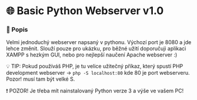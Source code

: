 # 🌐 Basic Python Webserver v1.0

### 📄 Popis

Velmi jednoduchý webserver napsaný v pythonu. Výchozí port je 8080 a jde lehce změnit. Slouží pouze pro ukázku, pro běžné užití doporučuji aplikaci XAMPP s hezkým GUI, nebo pro nejlepší naučení Apache webserver :) 

💡 TIP: Pokud používáš PHP, je tu velice užitečný příkaz, který spustí PHP development webserver ->  `php -S localhost:80` kde 80 je port webserveru. Pozor! musí tam být velké S.

❗ POZOR! Je třeba mít nainstalovaný Python verze 3 a výše ve vašem PC!
